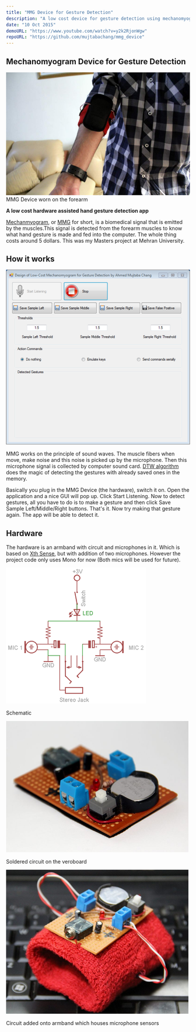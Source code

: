 ```yaml
---
title: "MMG Device for Gesture Detection"
description: "A low cost device for gesture detection using mechanomyography"
date: "10 Oct 2015"
demoURL: "https://www.youtube.com/watch?v=y2k2RjonWgw"
repoURL: "https://github.com/mujtabachang/mmg_device"
---
```


## Mechanomyogram Device for Gesture Detection

![Image 13: Picture](./579973544_orig.jpg)MMG Device worn on the forearm

**A low cost hardware assisted hand gesture detection app**

[Mechanmyogram](https://en.wikipedia.org/wiki/Mechanomyogram), or [MMG](https://en.wikipedia.org/wiki/Mechanomyogram) for short, is a biomedical signal that is emitted by the muscles.This signal is detected from the forearm muscles to know what hand gesture is made and fed into the computer. The whole thing costs around 5 dollars. This was my Masters project at Mehran University.

## How it works

![Image 14: Picture](./991046810.png)

​MMG works on the principle of sound waves. The muscle fibers when move, make noise and this noise is picked up by the microphone. Then this microphone signal is collected by computer sound card. [DTW algorithm](https://en.wikipedia.org/wiki/Dynamic_time_warping) does the magic of detecting the gestures with already saved ones in the memory.

Basically you plug in the MMG Device (the hardware), switch it on. Open the application and a nice GUI will pop up. Click Start Listening. Now to detect gestures, all you have to do is to make a gesture and then click Save Sample Left/Middle/Right buttons. That's it. Now try making that gesture again. The app will be able to detect it.

## Hardware

The hardware is an armband with circuit and microphones in it. Which is based on [Xth Sense](http://res.marcodonnarumma.com/category/project-xth-sense/hardware-design/), but with addition of two microphones. However the project code only uses Mono for now (Both mics will be used for future).

![Image 15: Schematic](./831352612.png)

Schematic

![Image 16: Circuit on veroboard](./668559859_orig.png)

Soldered circuit on the veroboard

![Image 17: Circuit over armband](./900591756_orig.png)

Circuit added onto armband which houses microphone sensors

